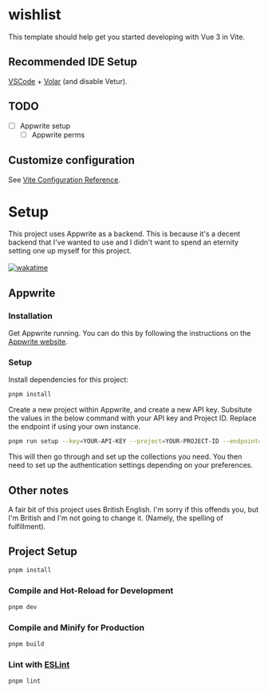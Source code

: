 # wishlist

This template should help get you started developing with Vue 3 in Vite.

## Recommended IDE Setup

[VSCode](https://code.visualstudio.com/) + [Volar](https://marketplace.visualstudio.com/items?itemName=Vue.volar) (and disable Vetur).

## TODO

- [ ] Appwrite setup
    - [ ] Appwrite perms
## Customize configuration

See [Vite Configuration Reference](https://vitejs.dev/config/).

# Setup

This project uses Appwrite as a backend. This is because it's a decent backend that I've wanted to use and I didn't want to spend an eternity setting one up myself for this project.
<br><br>
[![wakatime](https://wakatime.com/badge/user/aab4eaf1-e07e-49cd-89d9-234064f91994/project/3ea91771-baff-4b33-b5b5-bb87aca0a66d.svg)](https://wakatime.com/badge/user/aab4eaf1-e07e-49cd-89d9-234064f91994/project/3ea91771-baff-4b33-b5b5-bb87aca0a66d)

## Appwrite

### Installation

Get Appwrite running. You can do this by following the instructions on the [Appwrite website](https://appwrite.io/docs/installation).

### Setup

Install dependencies for this project:

```sh
pnpm install
```

Create a new project within Appwrite, and create a new API key. Subsitute the values in the below command with your API key and Project ID. Replace the endpoint if using your own instance.

```sh
pnpm run setup --key=YOUR-API-KEY --project=YOUR-PROJECT-ID --endpoint=https://cloud.appwrite.io/v1
```

This will then go through and set up the collections you need. You then need to set up the authentication settings depending on your preferences.




## Other notes

A fair bit of this project uses British English. I'm sorry if this offends you, but I'm British and I'm not going to change it. (Namely, the spelling of fulfillment).

## Project Setup

```sh
pnpm install
```

### Compile and Hot-Reload for Development

```sh
pnpm dev
```

### Compile and Minify for Production

```sh
pnpm build
```

### Lint with [ESLint](https://eslint.org/)

```sh
pnpm lint
```
